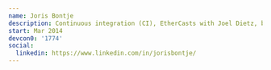 ```yaml
---
name: Joris Bontje
description: Continuous integration (CI), EtherCasts with Joel Dietz, building dapps
start: Mar 2014
devcon0: '1774'
social:
  linkedin: https://www.linkedin.com/in/jorisbontje/
---
```

